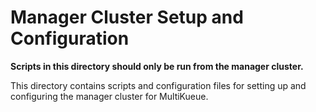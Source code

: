 # Manager Cluster Setup and Configuration

**Scripts in this directory should only be run from the manager cluster.**

This directory contains scripts and configuration files for setting up and
configuring the manager cluster for MultiKueue.
